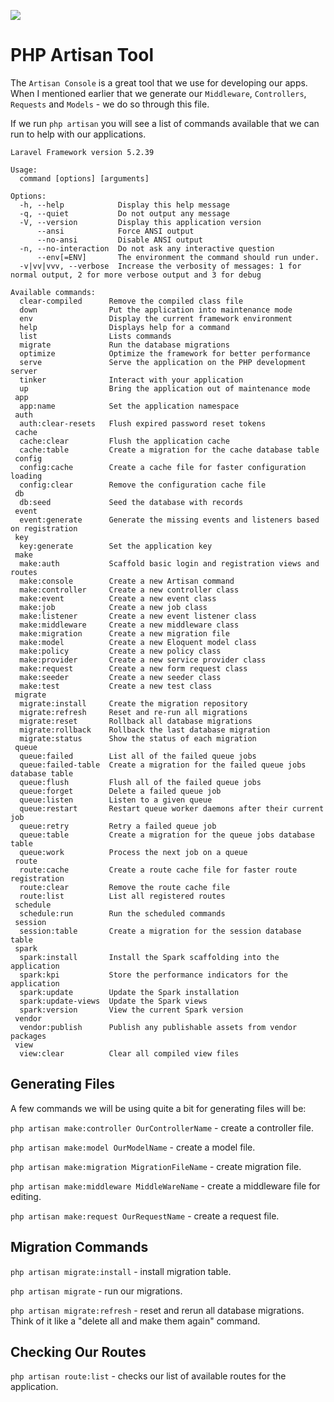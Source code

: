 ![](Laravel_5_Basics_handouts/headings/3.2.png)

# PHP Artisan Tool

The `Artisan Console` is a great tool that we use for developing our apps. When I mentioned earlier that we generate our `Middleware`, `Controllers`, `Requests` and `Models` - we do so through this file.

If we run `php artisan` you will see a list of commands available that we can run to help with our applications.

```
Laravel Framework version 5.2.39

Usage:
  command [options] [arguments]

Options:
  -h, --help            Display this help message
  -q, --quiet           Do not output any message
  -V, --version         Display this application version
      --ansi            Force ANSI output
      --no-ansi         Disable ANSI output
  -n, --no-interaction  Do not ask any interactive question
      --env[=ENV]       The environment the command should run under.
  -v|vv|vvv, --verbose  Increase the verbosity of messages: 1 for normal output, 2 for more verbose output and 3 for debug

Available commands:
  clear-compiled      Remove the compiled class file
  down                Put the application into maintenance mode
  env                 Display the current framework environment
  help                Displays help for a command
  list                Lists commands
  migrate             Run the database migrations
  optimize            Optimize the framework for better performance
  serve               Serve the application on the PHP development server
  tinker              Interact with your application
  up                  Bring the application out of maintenance mode
 app
  app:name            Set the application namespace
 auth
  auth:clear-resets   Flush expired password reset tokens
 cache
  cache:clear         Flush the application cache
  cache:table         Create a migration for the cache database table
 config
  config:cache        Create a cache file for faster configuration loading
  config:clear        Remove the configuration cache file
 db
  db:seed             Seed the database with records
 event
  event:generate      Generate the missing events and listeners based on registration
 key
  key:generate        Set the application key
 make
  make:auth           Scaffold basic login and registration views and routes
  make:console        Create a new Artisan command
  make:controller     Create a new controller class
  make:event          Create a new event class
  make:job            Create a new job class
  make:listener       Create a new event listener class
  make:middleware     Create a new middleware class
  make:migration      Create a new migration file
  make:model          Create a new Eloquent model class
  make:policy         Create a new policy class
  make:provider       Create a new service provider class
  make:request        Create a new form request class
  make:seeder         Create a new seeder class
  make:test           Create a new test class
 migrate
  migrate:install     Create the migration repository
  migrate:refresh     Reset and re-run all migrations
  migrate:reset       Rollback all database migrations
  migrate:rollback    Rollback the last database migration
  migrate:status      Show the status of each migration
 queue
  queue:failed        List all of the failed queue jobs
  queue:failed-table  Create a migration for the failed queue jobs database table
  queue:flush         Flush all of the failed queue jobs
  queue:forget        Delete a failed queue job
  queue:listen        Listen to a given queue
  queue:restart       Restart queue worker daemons after their current job
  queue:retry         Retry a failed queue job
  queue:table         Create a migration for the queue jobs database table
  queue:work          Process the next job on a queue
 route
  route:cache         Create a route cache file for faster route registration
  route:clear         Remove the route cache file
  route:list          List all registered routes
 schedule
  schedule:run        Run the scheduled commands
 session
  session:table       Create a migration for the session database table
 spark
  spark:install       Install the Spark scaffolding into the application
  spark:kpi           Store the performance indicators for the application
  spark:update        Update the Spark installation
  spark:update-views  Update the Spark views
  spark:version       View the current Spark version
 vendor
  vendor:publish      Publish any publishable assets from vendor packages
 view
  view:clear          Clear all compiled view files
```

## Generating Files

A few commands we will be using quite a bit for generating files will be:

`php artisan make:controller OurControllerName` - create a controller file.

`php artisan make:model OurModelName` - create a model file.

`php artisan make:migration MigrationFileName` - create migration file.

`php artisan make:middleware MiddleWareName` - create a middleware file for editing.

`php artisan make:request OurRequestName` - create a request file.

## Migration Commands

`php artisan migrate:install` - install migration table.

`php artisan migrate` - run our migrations.

`php artisan migrate:refresh` - reset and rerun all database migrations. Think of it like a "delete all and make them again" command.

## Checking Our Routes

`php artisan route:list` - checks our list of available routes for the application.
